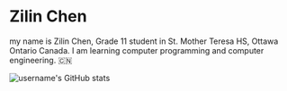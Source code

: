 # Zilin Chen
my name is Zilin Chen, Grade 11 student in St. Mother Teresa HS, Ottawa Ontario Canada.
I am learning computer programming and computer engineering.
🇨🇳

![username's GitHub stats](https://github-readme-stats.vercel.app/api?username=zilin-chen-1)

